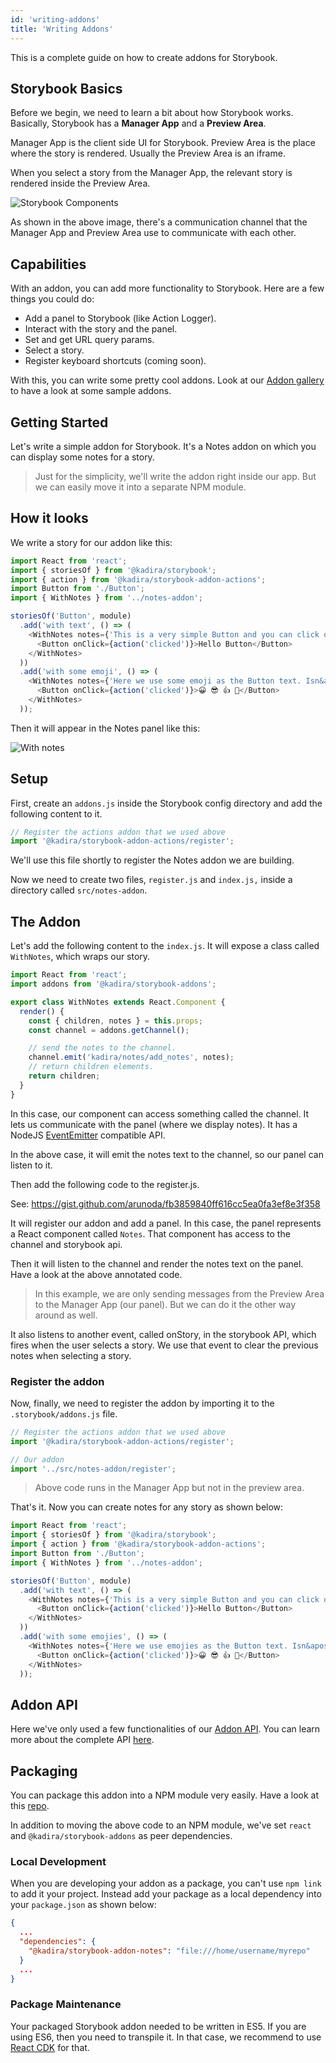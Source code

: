 ```yaml
---
id: 'writing-addons'
title: 'Writing Addons'
---
```


This is a complete guide on how to create addons for Storybook.

## Storybook Basics

Before we begin, we need to learn a bit about how Storybook works. Basically, Storybook has a **Manager App** and a **Preview Area**.

Manager App is the client side UI for Storybook. Preview Area is the place where the story is rendered. Usually the Preview Area is an iframe.

When you select a story from the Manager App, the relevant story is rendered inside the Preview Area.

![Storybook Components](../static/storybook-components.png)

As shown in the above image, there's a communication channel that the Manager App and Preview Area use to communicate with each other.

## Capabilities

With an addon, you can add more functionality to Storybook. Here are a few things you could do:

-   Add a panel to Storybook (like Action Logger).
-   Interact with the story and the panel.
-   Set and get URL query params.
-   Select a story.
-   Register keyboard shortcuts (coming soon).

With this, you can write some pretty cool addons. Look at our [Addon gallery](/docs/react-storybook/addons/addon-gallery) to have a look at some sample addons.

## Getting Started

Let's write a simple addon for Storybook. It's a Notes addon on which you can display some notes for a story.

> Just for the simplicity, we'll write the addon right inside our app. But we can easily move it into a separate NPM module.

## How it looks

We write a story for our addon like this:

```js
import React from 'react';
import { storiesOf } from '@kadira/storybook';
import { action } from '@kadira/storybook-addon-actions';
import Button from './Button';
import { WithNotes } from '../notes-addon';

storiesOf('Button', module)
  .add('with text', () => (
    <WithNotes notes={'This is a very simple Button and you can click on it.'}>
      <Button onClick={action('clicked')}>Hello Button</Button>
    </WithNotes>
  ))
  .add('with some emoji', () => (
    <WithNotes notes={'Here we use some emoji as the Button text. Isn&apos;t it look nice?'}>
      <Button onClick={action('clicked')}>😀 😎 👍 💯</Button>
    </WithNotes>
  ));
```

Then it will appear in the Notes panel like this:

![With notes](../static/stories-with-notes.png)

## Setup

First, create an `addons.js` inside the Storybook config directory and add the following content to it.

```js
// Register the actions addon that we used above
import '@kadira/storybook-addon-actions/register';
```

We'll use this file shortly to register the Notes addon we are building.

Now we need to create two files, `register.js` and `index.js,` inside a directory called `src/notes-addon`.

## The Addon

Let's add the following content to the `index.js`. It will expose a class called `WithNotes`, which wraps our story.

```js
import React from 'react';
import addons from '@kadira/storybook-addons';

export class WithNotes extends React.Component {
  render() {
    const { children, notes } = this.props;
    const channel = addons.getChannel();

    // send the notes to the channel.
    channel.emit('kadira/notes/add_notes', notes);
    // return children elements.
    return children;
  }
}
```

In this case, our component can access something called the channel. It lets us communicate with the panel (where we display notes). It has a NodeJS [EventEmitter](https://nodejs.org/api/events.html) compatible API.

In the above case, it will emit the notes text to the channel, so our panel can listen to it.

Then add the following code to the register.js.

See: <https://gist.github.com/arunoda/fb3859840ff616cc5ea0fa3ef8e3f358>

It will register our addon and add a panel. In this case, the panel represents a React component called `Notes`. That component has access to the channel and storybook api.

Then it will listen to the channel and render the notes text on the panel. Have a look at the above annotated code.

> In this example, we are only sending messages from the Preview Area to the Manager App (our panel). But we can do it the other way around as well.

It also listens to another event, called onStory, in the storybook API, which fires when the user selects a story. We use that event to clear the previous notes when selecting a story.

### Register the addon

Now, finally, we need to register the addon by importing it to the `.storybook/addons.js` file.

```js
// Register the actions addon that we used above
import '@kadira/storybook-addon-actions/register';

// Our addon
import '../src/notes-addon/register';
```

> Above code runs in the Manager App but not in the preview area.

That's it. Now you can create notes for any story as shown below:

```js
import React from 'react';
import { storiesOf } from '@kadira/storybook';
import { action } from '@kadira/storybook-addon-actions';
import Button from './Button';
import { WithNotes } from '../notes-addon';

storiesOf('Button', module)
  .add('with text', () => (
    <WithNotes notes={'This is a very simple Button and you can click on it.'}>
      <Button onClick={action('clicked')}>Hello Button</Button>
    </WithNotes>
  ))
  .add('with some emojies', () => (
    <WithNotes notes={'Here we use emojies as the Button text. Isn&apos;t it look nice?'}>
      <Button onClick={action('clicked')}>😀 😎 👍 💯</Button>
    </WithNotes>
  ));
```

## Addon API

Here we've only used a few functionalities of our [Addon API](/docs/react-storybook/addons/api).
You can learn more about the complete API [here](/docs/react-storybook/addons/api).

## Packaging

You can package this addon into a NPM module very easily. Have a look at this [repo](https://github.com/storybooks/storybook/tree/master/packages/addon-notes/tree/version1).

In addition to moving the above code to an NPM module, we've set `react` and `@kadira/storybook-addons` as peer dependencies.

### Local Development

When you are developing your addon as a package, you can't use `npm link` to add it your project. Instead add your package as a local dependency into your `package.json` as shown below:

```json
{
  ...
  "dependencies": {
    "@kadira/storybook-addon-notes": "file:///home/username/myrepo"
  }
  ...
}
```

### Package Maintenance

Your packaged Storybook addon needed to be written in ES5. If you are using ES6, then you need to transpile it.
In that case, we recommend to use [React CDK](https://github.com/kadirahq/react-cdk) for that.
